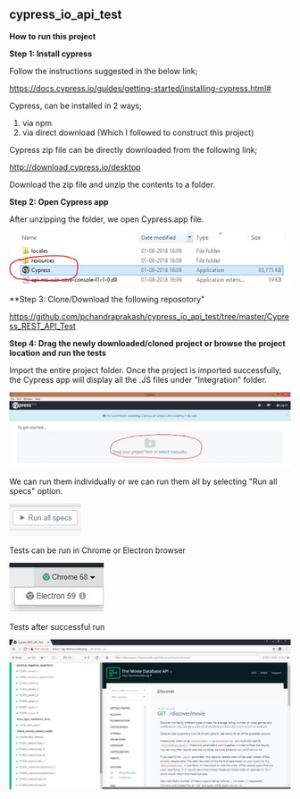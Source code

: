 ## cypress_io_api_test

**How to run this project**

**Step 1: Install cypress**

Follow the instructions suggested in the below link;

https://docs.cypress.io/guides/getting-started/installing-cypress.html#

Cypress, can be installed in 2 ways;

1. via npm
2. via direct download (Which I followed to construct this project)

Cypress zip file can be directly downloaded from the following link;

http://download.cypress.io/desktop

Download the zip file and unzip the contents to a folder.

**Step 2: Open Cypress app**

After unzipping the folder, we open Cypress.app file.

![ScreenShot](https://github.com/pchandraprakash/cypress_io_api_test/blob/master/images/cypressApp.JPG)

**Step 3: Clone/Download the following reposotory"

https://github.com/pchandraprakash/cypress_io_api_test/tree/master/Cypress_REST_API_Test

**Step 4: Drag the newly downloaded/cloned project or browse the project location and run the tests**

Import the entire project folder. Once the project is imported successfully, the Cypress app will display all the .JS files under "Integration" folder.

![ScreenShot](https://github.com/pchandraprakash/cypress_io_api_test/blob/master/images/CypressProjectImport.JPG)

We can run them individually or we can run them all by selecting "Run all specs" option.

![ScreenShot](https://github.com/pchandraprakash/cypress_io_api_test/blob/master/images/RunOptions.JPG)

Tests can be run in Chrome or Electron browser

![ScreenShot](https://github.com/pchandraprakash/cypress_io_api_test/blob/master/images/browserOptions.JPG)

Tests after successful run

![ScreenShot](https://github.com/pchandraprakash/cypress_io_api_test/blob/master/images/SuccessTest.JPG)
